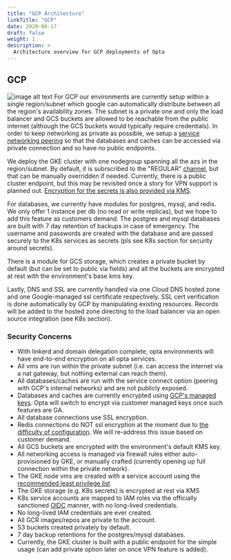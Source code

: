 ```yaml
---
title: "GCP Architecture"
linkTitle: "GCP"
date: 2020-06-17
draft: false
weight: 1
description: >
  Architecture overview for GCP deployments of Opta
---
```

## GCP
![image alt text](/images/opta_gcp_architecture.png)
For GCP our environments are currently setup within a single region/subnet which google can automatically distribute
between all the region's availability zones. The subnet is a private one and only the load balancer and GCS buckets
are allowed to be reachable from the public internet (although the GCS buckets would typically require credentials).
In order to keep networking as private as possible, we setup a 
[service networking peering](https://cloud.google.com/vpc/docs/private-service-connect) so that the databases and caches
can be accessed via private connection and so have no public endpoints.

We deploy the GKE cluster with one nodegroup spanning all the azs in the region/subnet. By default, it is subrscribed to
the "REGULAR" [channel](https://cloud.google.com/kubernetes-engine/docs/concepts/release-channels), but that can be
manually overridden if needed.  Currently, there is a public cluster endpoint, but this may be revisited once a story 
for VPN support is planned out.
[Encryption for the secrets is also provided via KMS](https://cloud.google.com/kubernetes-engine/docs/how-to/encrypting-secrets).

For databases, we currently have modules for postgres, mysql, and redis. We only offer 1 instance per db 
(no read or write replicas), but we hope to add this feature as customers demand. The postgres and mysql databases are 
built with 7 day retention of backups in case of emergency. The username and passwords are created with the database 
and are passed securely to the K8s services as secrets (pls see K8s section for security around secrets).

There is a module for GCS storage, which creates a private bucket by default (but can be set to public via fields)
and all the buckets are encrypted at rest with the environment's base kms key.

Lastly, DNS and SSL are currently handled via one Cloud DNS hosted zone and one Google-managed ssl certificate 
respectively. SSL cert verification is done automatically by GCP by manipulating existing resources. Records will be 
added to the hosted zone directing to the load balancer via an open source integration (see K8s section).

### Security Concerns
* With linkerd and domain delegation complete, opta environments will have end-to-end encryption on all opta services.
* All vms are run within the private subnet (i.e. can access the internet via a nat gateway, but
  nothing external can reach them).
* All databases/caches are run with the service connect option (peering with GCP's internal networks) and are not publicly exposed.
* Databases and caches are currently encrypted using 
  [GCP's managed keys](https://cloud.google.com/kubernetes-engine/docs/how-to/hardening-your-cluster#use_least_privilege_sa).
  Opta will switch to encrypt via customer managed keys once such features are GA.
* All database connections use SSL encryption.
* Redis connections do NOT ssl encryption at the moment due to 
  [the difficulty of configuration](https://cloud.google.com/memorystore/docs/redis/in-transit-encryption). We will
  re-address this issue based on customer demand.
* All GCS buckets are encrypted with the environment's default KMS key.
* All networking access is managed via firewall rules either auto-provisioned by GKE, or manually crafted (currently
  opening up full connection within the private network).
* The GKE node vms are created with a service account using the [recommended least privilege list](https://cloud.google.com/kubernetes-engine/docs/how-to/hardening-your-cluster#use_least_privilege_sa)
* The GKE storage (e.g. K8s secrets) is encrypted at rest via KMS
* K8s service accounts are mapped to IAM roles via the officially sanctioned [OIDC](https://docs.aws.amazon.com/eks/latest/userguide/enable-iam-roles-for-service-accounts.html)
  manner, with no long-lived credentials.
* No long-lived IAM credentials are ever created.
* All GCR images/repos are private to the account.
* S3 buckets created privately by default.
* 7 day backup retentions for the postgres/mysql databases.
* Currently, the GKE cluster is built with a public endpoint for the simple usage (can add private option later on once
  VPN feature is added).